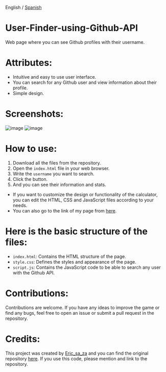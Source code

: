 English / [Spanish](https://github.com/ericsaza/User-Finder-using-Github-API/blob/main/README_es.md)
# User-Finder-using-Github-API
Web page where you can see Github profiles with their username.

# Attributes:
- Intuitive and easy to use user interface.
- You can search for any Github user and view information about their profile.
- Simple design.

# Screenshots:
![image](https://github.com/ericsaza/User-Finder-using-Github-API/assets/94136968/eb7db825-5bba-4295-99f7-6b438c169c3e)
![image](https://github.com/ericsaza/User-Finder-using-Github-API/assets/94136968/d13a53ee-f237-4fc3-8b39-0d2104c4e4b8)


# How to use:
1. Download all the files from the repository.
2. Open the `index.html` file in your web browser.
3. Write the `username` you want to search.
4. Click the button.
5. And you can see their information and stats.
- If you want to customize the design or functionality of the calculator, you can edit the HTML, CSS and JavaScript files according to your needs.
- You can also go to the link of my page from [here](https://ericsaza.github.io/User-Finder-using-Github-API).

# Here is the basic structure of the files:
- `index.html`: Contains the HTML structure of the page.
- `style.css`: Defines the styles and appearance of the page.
- `script.js`: Contains the JavaScript code to be able to search any user with the Github API.

# Contributions:
Contributions are welcome. If you have any ideas to improve the game or find any bugs, feel free to open an issue or submit a pull request in the repository.

# Credits:
This project was created by [Eric_sa_za](https://github.com/ericsaza) and you can find the original repository [here](https://github.com/ericsaza/User-Finder-using-Github-API).
If you use this code, please mention and link to the repository.
